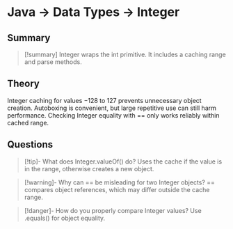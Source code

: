 # Java -> Data Types -> Integer
## Summary
> [!summary]
> Integer wraps the int primitive. It includes a caching range and parse methods.

## Theory
Integer caching for values −128 to 127 prevents unnecessary object creation. Autoboxing is convenient, but large repetitive use can still harm performance. Checking Integer equality with == only works reliably within cached range.

## Questions
> [!tip]- What does Integer.valueOf() do?
> Uses the cache if the value is in the range, otherwise creates a new object.

> [!warning]- Why can == be misleading for two Integer objects?
> == compares object references, which may differ outside the cache range.

> [!danger]- How do you properly compare Integer values?
> Use .equals() for object equality.
